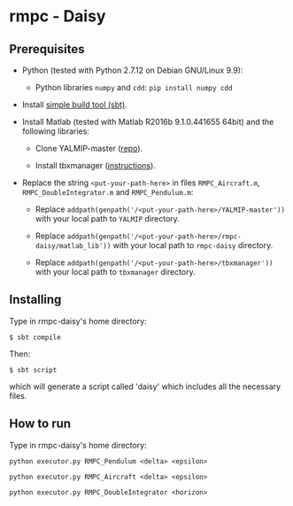 # rmpc - Daisy

## Prerequisites

* Python (tested with Python 2.7.12 on Debian GNU/Linux 9.9):

	* Python libraries `numpy` and `cdd`: `pip install numpy cdd`

* Install [simple build tool (sbt)](http://www.scala-sbt.org/).

* Install Matlab (tested with  Matlab R2016b 9.1.0.441655 64bit) and the following libraries:
	
	* Clone YALMIP-master ([repo](https://github.com/yalmip/YALMIP)).
	
	* Install tbxmanager ([instructions](https://www.mpt3.org/Main/Installation)).
	
* Replace the string `<put-your-path-here>` in files `RMPC_Aircraft.m`, `RMPC_DoubleIntegrator.m` and `RMPC_Pendulum.m`:
	
	* Replace `addpath(genpath('/<put-your-path-here>/YALMIP-master'))` with your local path to `YALMIP` directory.
	
	* Replace `addpath(genpath('/<put-your-path-here>/rmpc-daisy/matlab_lib'))` with your local path to `rmpc-daisy` directory.
	
	* Replace `addpath(genpath('/<put-your-path-here>/tbxmanager'))` with your local path to `tbxmanager` directory.

## Installing

Type in rmpc-daisy's home directory:

```
$ sbt compile
```

Then:

```
$ sbt script
```

which will generate a script called 'daisy' which includes all the necessary files.

## How to run

Type in rmpc-daisy's home directory:

`python executor.py RMPC_Pendulum <delta> <epsilon>`

`python executor.py RMPC_Aircraft <delta> <epsilon>`

`python executor.py RMPC_DoubleIntegrator <horizon>`
